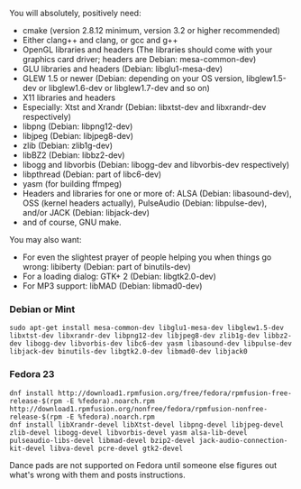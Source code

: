 You will absolutely, positively need:

* cmake (version 2.8.12 minimum, version 3.2 or higher recommended)
* Either clang++ and clang, or gcc and g++
* OpenGL libraries and headers (The libraries should come with your graphics card driver; headers are Debian: mesa-common-dev)
* GLU libraries and headers (Debian: libglu1-mesa-dev)
* GLEW 1.5 or newer (Debian: depending on your OS version, libglew1.5-dev or libglew1.6-dev or libglew1.7-dev and so on)
* X11 libraries and headers
* Especially: Xtst and Xrandr (Debian: libxtst-dev and libxrandr-dev respectively)
* libpng (Debian: libpng12-dev)
* libjpeg (Debian: libjpeg8-dev)
* zlib (Debian: zlib1g-dev)
* libBZ2 (Debian: libbz2-dev)
* libogg and libvorbis (Debian: libogg-dev and libvorbis-dev respectively)
* libpthread (Debian: part of libc6-dev)
* yasm (for building ffmpeg)
* Headers and libraries for one or more of: ALSA  (Debian: libasound-dev), OSS (kernel headers actually), PulseAudio (Debian: libpulse-dev), and/or JACK (Debian: libjack-dev)
* and of course, GNU make.

You may also want:

* For even the slightest prayer of people helping you when things go wrong: libiberty (Debian: part of binutils-dev)
* For a loading dialog: GTK+ 2 (Debian: libgtk2.0-dev)
* For MP3 support: libMAD (Debian: libmad0-dev)


### Debian or Mint
```
sudo apt-get install mesa-common-dev libglu1-mesa-dev libglew1.5-dev libxtst-dev libxrandr-dev libpng12-dev libjpeg8-dev zlib1g-dev libbz2-dev libogg-dev libvorbis-dev libc6-dev yasm libasound-dev libpulse-dev libjack-dev binutils-dev libgtk2.0-dev libmad0-dev libjack0
```

### Fedora 23
```
dnf install http://download1.rpmfusion.org/free/fedora/rpmfusion-free-release-$(rpm -E %fedora).noarch.rpm http://download1.rpmfusion.org/nonfree/fedora/rpmfusion-nonfree-release-$(rpm -E %fedora).noarch.rpm
dnf install libXrandr-devel libXtst-devel libpng-devel libjpeg-devel zlib-devel libogg-devel libvorbis-devel yasm alsa-lib-devel pulseaudio-libs-devel libmad-devel bzip2-devel jack-audio-connection-kit-devel libva-devel pcre-devel gtk2-devel
```
Dance pads are not supported on Fedora until someone else figures out what's wrong with them and posts instructions.